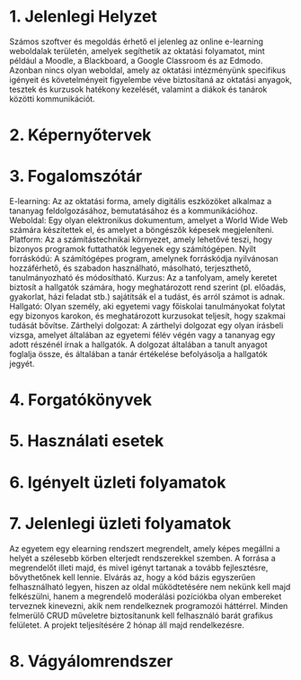 # 1. Jelenlegi Helyzet
Számos szoftver és megoldás érhető el jelenleg az online e-learning weboldalak területén, amelyek segíthetik az oktatási folyamatot, mint például a Moodle, a Blackboard, a Google Classroom és az Edmodo.
Azonban nincs olyan weboldal, amely az oktatási intézményünk specifikus igényeit és követelményeit figyelembe véve biztosítaná az oktatási anyagok, tesztek és kurzusok hatékony kezelését, valamint a diákok és tanárok közötti kommunikációt.

# 2. Képernyőtervek

# 3. Fogalomszótár
E-learning: Az az oktatási forma, amely digitális eszközöket alkalmaz a tananyag feldolgozásához, bemutatásához és a kommunikációhoz.
Weboldal: Egy olyan elektronikus dokumentum, amelyet a World Wide Web számára készítettek el, és amelyet a böngészők képesek megjeleníteni.
Platform: Az a számítástechnikai környezet, amely lehetővé teszi, hogy bizonyos programok futtathatók legyenek egy számítógépen.
Nyílt forráskódú: A számítógépes program, amelynek forráskódja nyilvánosan hozzáférhető, és szabadon használható, másolható, terjeszthető, tanulmányozható és módosítható.
Kurzus: Az a tanfolyam, amely keretet biztosít a hallgatók számára, hogy meghatározott rend szerint (pl. előadás, gyakorlat, házi feladat stb.) sajátítsák el a tudást, és arról számot is adnak.
Hallgató: Olyan személy, aki egyetemi vagy főiskolai tanulmányokat folytat egy bizonyos karokon, és meghatározott kurzusokat teljesít, hogy szakmai tudását bővítse.
Zárthelyi dolgozat: A zárthelyi dolgozat egy olyan írásbeli vizsga, amelyet általában az egyetemi félév végén vagy a tananyag egy adott részénél írnak a hallgatók. A dolgozat általában a tanult anyagot foglalja össze, és általában a tanár értékelése befolyásolja a hallgatók jegyét.


# 4. Forgatókönyvek

# 5. Használati esetek

# 6. Igényelt üzleti folyamatok

# 7. Jelenlegi üzleti folyamatok
Az egyetem egy elearning rendszert megrendelt, amely képes megállni a helyét a szélesebb körben elterjedt rendszerekkel szemben. A forrása a megrendelőt illeti majd, és mivel igényt tartanak a tovább fejlesztésre, bővythetőnek kell lennie. Elvárás az, hogy a kód bázis egyszerűen felhasználható legyen, hiszen az oldal működtetésére nem nekünk kell majd felkészülni, hanem a megrendelő moderálási pozíciókba olyan embereket terveznek kinevezni, akik nem rendelkeznek programozói háttérrel. Minden felmerülő CRUD műveletre biztosítanunk kell felhasználó barát grafikus felületet.
A projekt teljesítésére 2 hónap áll majd rendelkezésre.

# 8. Vágyálomrendszer
